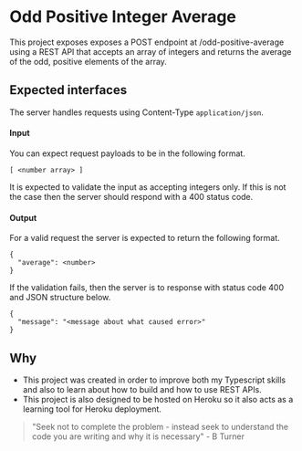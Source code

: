 # Odd Positive Integer Average

This project exposes exposes a POST endpoint at /odd-positive-average using a REST API that accepts an array of integers and returns the average of the odd, positive elements of the array.

## Expected interfaces

The server handles requests using Content-Type `application/json`.

#### Input

You can expect request payloads to be in the following format.

```
[ <number array> ]
```

It is expected to validate the input as accepting integers only. If this is not the case then the server should respond with a 400 status code.

#### Output

For a valid request the server is expected to return the following format.

```
{
  "average": <number>
}
```

If the validation fails, then the server is to response with status code 400 and JSON structure below.

```
{
  "message": "<message about what caused error>"
}
```

## Why

- This project was created in order to improve both my Typescript skills and also to learn about how to build and how to use REST APIs.
- This project is also designed to be hosted on Heroku so it also acts as a learning tool for Heroku deployment.

> "Seek not to complete the problem - instead seek to understand the code you are writing and why it is necessary" - B Turner

